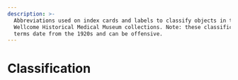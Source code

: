 ```yaml
---
description: >-
  Abbreviations used on index cards and labels to classify objects in the
  Wellcome Historical Medical Museum collections. Note: these classification
  terms date from the 1920s and can be offensive.
---
```


# Classification

